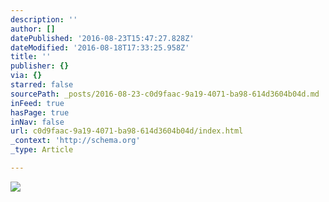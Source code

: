 ```yaml
---
description: ''
author: []
datePublished: '2016-08-23T15:47:27.828Z'
dateModified: '2016-08-18T17:33:25.958Z'
title: ''
publisher: {}
via: {}
starred: false
sourcePath: _posts/2016-08-23-c0d9faac-9a19-4071-ba98-614d3604b04d.md
inFeed: true
hasPage: true
inNav: false
url: c0d9faac-9a19-4071-ba98-614d3604b04d/index.html
_context: 'http://schema.org'
_type: Article

---
```

![](https://the-grid-user-content.s3-us-west-2.amazonaws.com/b55a78ac-d057-485f-8d04-79d9985576e4.jpg)